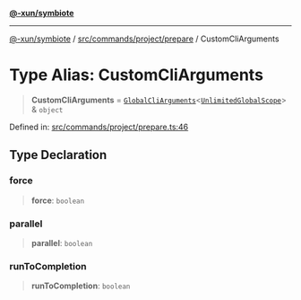 [**@-xun/symbiote**](../../../../../README.md)

***

[@-xun/symbiote](../../../../../README.md) / [src/commands/project/prepare](../README.md) / CustomCliArguments

# Type Alias: CustomCliArguments

> **CustomCliArguments** = [`GlobalCliArguments`](../../../../configure/type-aliases/GlobalCliArguments.md)\<[`UnlimitedGlobalScope`](../../../../configure/enumerations/UnlimitedGlobalScope.md)\> & `object`

Defined in: [src/commands/project/prepare.ts:46](https://github.com/Xunnamius/symbiote/blob/feca973a0a29b4194f5e9720a5df04c799f6fa94/src/commands/project/prepare.ts#L46)

## Type Declaration

### force

> **force**: `boolean`

### parallel

> **parallel**: `boolean`

### runToCompletion

> **runToCompletion**: `boolean`
